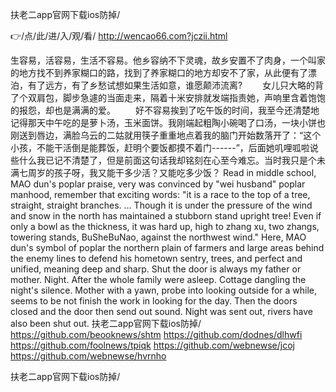 
扶老二app官网下载ios防掉/




👉/点/此/进/入/观/看/ http://wencao66.com?jczii.html




生容易，活容易，生活不容易。他乡容纳不下灵魂，故乡安置不了肉身，一个叫家的地方找不到养家糊口的路，找到了养家糊口的地方却安不了家，从此便有了漂泊，有了远方，有了乡愁试想如果生活如意，谁愿颠沛流离?
　　女儿只大略的背了个双肩包，脚步急遽的当面走来，隔着十米安排就发端指责她，声响里含着饱饱的报怨，却也是满满的爱。
　　好不容易挨到了吃午饭的时间，我至今还清楚地记得那天中午吃的是萝卜汤，玉米面饼。我刚端起粗陶小碗喝了口汤，一块小饼也刚送到唇边，满脸乌云的二姑就用筷子重重地点着我的脑门开始数落开了：“这个小孩，不能干活倒是能葬饭，赶明个要饭都摸不着门------”，后面她叽哩呱啦说些什么我已记不清楚了，但是前面这句话我却铭刻在心至今难忘。当时我只是个未满七周岁的孩子呀，我又能干多少活？又能吃多少饭？
Read in middle school, MAO dun's poplar praise, very was convinced by "wei husband" poplar manhood, remember that exciting words: "it is a race to the top of a tree, straight, straight branches.
...
Though it is under the pressure of the wind and snow in the north has maintained a stubborn stand upright tree!
Even if only a bowl as the thickness, it was hard up, high to zhang xu, two zhangs, towering stands, BuSheBuNao, against the northwest wind."
Here, MAO dun's symbol of poplar the northern plain of farmers and large areas behind the enemy lines to defend his hometown sentry, trees, and perfect and unified, meaning deep and sharp.
Shut the door is always my father or mother.
Night.
After the whole family were asleep.
Cottage dangling the night's silence.
Mother with a yawn, probe into looking outside for a while, seems to be not finish the work in looking for the day.
Then the doors closed and the door then send out sound.
Night was sent out, rivers have also been shut out.
扶老二app官网下载ios防掉/ https://github.com/beooknews/shtm
https://github.com/dodnes/dlhwfi
https://github.com/foolnews/tpiqk
https://github.com/webnewse/jcoj
https://github.com/webnewse/hvrnho





扶老二app官网下载ios防掉/
